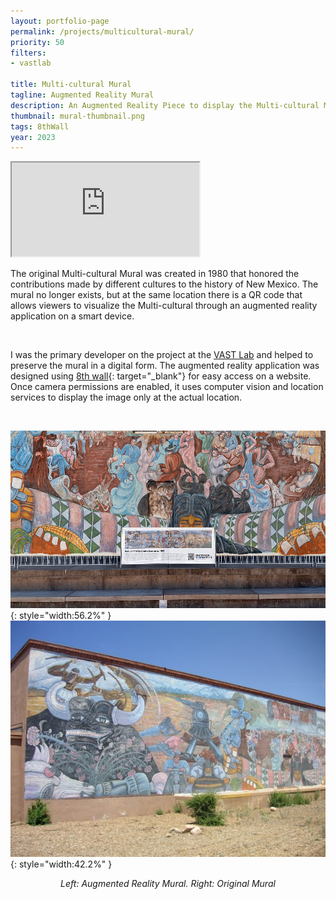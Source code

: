 ```yaml
---
layout: portfolio-page
permalink: /projects/multicultural-mural/
priority: 50
filters:
- vastlab

title: Multi-cultural Mural
tagline: Augmented Reality Mural
description: An Augmented Reality Piece to display the Multi-cultural Mural in Santa Fe, New Mexico, where it used to exist.
thumbnail: mural-thumbnail.png
tags: 8thWall
year: 2023
---
```


<iframe class="full aspect16-9" src="https://www.youtube.com/embed/V4Q-cZQh33c?autoplay=1&mute=1&loop=1&list=PLRNKKzTiLuHSUuXXtITI_tQJI0cNOAdWA" allowfullscreen></iframe>

The original Multi-cultural Mural was created in 1980 that honored the contributions made by different cultures to the history of New Mexico. The mural no longer exists, but at the same location there is a QR code that allows viewers to visualize the Multi-cultural through an augmented reality application on a smart device.

<br>

I was the primary developer on the project at the [VAST Lab]({{site.url}}/vast-lab/) and helped to preserve the mural in a digital form. The augmented reality application was designed using [8th wall](https://www.8thwall.com/){: target="_blank"} for easy access on a website. Once camera permissions are enabled, it uses computer vision and location services to display the image only at the actual location.

<br>

![](mural-thumbnail.png){: style="width:56.2%" }
![](mural-original.jpg){: style="width:42.2%" }

<p style="text-align:center"><i>Left: Augmented Reality Mural. Right: Original Mural</i></p>
